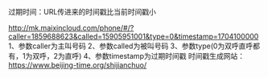 过期时间：URL传进来的时间戳比当前时间戳小

http://mk.maixincloud.com/phone/#/?caller=1859688623&called=15905951001&type=0&timestamp=1704100000
1、参数caller为主叫号码
2、参数called为被叫号码
3、参数type(0为双呼直呼都有，1为双呼，2为直呼)
4、参数timestamp为过期时间戳
时间戳生成网站：https://www.beijing-time.org/shijianchuo/